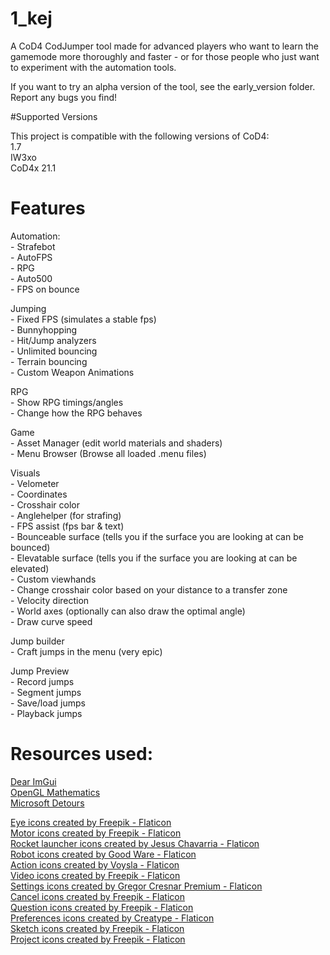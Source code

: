 # 1_kej
A CoD4 CodJumper tool made for advanced players who want to learn the gamemode more thoroughly and faster - or for those people who just want to experiment with the automation tools. 

If you want to try an alpha version of the tool, see the early_version folder.
Report any bugs you find!

#Supported Versions


This project is compatible with the following versions of CoD4:\
1.7\
IW3xo\
CoD4x 21.1


# Features


Automation:\
	- Strafebot\
	- AutoFPS\
	- RPG\
	- Auto500\
	- FPS on bounce

Jumping  \
	- Fixed FPS (simulates a stable fps)\
	- Bunnyhopping\
	- Hit/Jump analyzers\
	- Unlimited bouncing\
	- Terrain bouncing\
	- Custom Weapon Animations

RPG\
	- Show RPG timings/angles\
	- Change how the RPG behaves

Game\
	- Asset Manager (edit world materials and shaders)\
	- Menu Browser (Browse all loaded .menu files)

Visuals\
	- Velometer\
	- Coordinates\
	- Crosshair color\
	- Anglehelper (for strafing)\
	- FPS assist (fps bar & text)\
	- Bounceable surface (tells you if the surface you are looking at can be bounced)\
	- Elevatable surface (tells you if the surface you are looking at can be elevated)\
	- Custom viewhands\
	- Change crosshair color based on your distance to a transfer zone\
	- Velocity direction\
	- World axes (optionally can also draw the optimal angle)\
	- Draw curve speed

Jump builder\
	- Craft jumps in the menu (very epic)

Jump Preview \
	- Record jumps\
	- Segment jumps\
	- Save/load jumps\
	- Playback jumps



# Resources used: 

<a href="https://github.com/ocornut/imgui" title="imgui">Dear ImGui</a>\
<a href="https://github.com/g-truc/glm" title="glm">OpenGL Mathematics</a>\
<a href="https://github.com/microsoft/Detours" title="detours">Microsoft Detours</a>


<a href="https://www.flaticon.com/free-icons/eye" title="eye icons">Eye icons created by Freepik - Flaticon</a>\
<a href="https://www.flaticon.com/free-icons/motor" title="motor icons">Motor icons created by Freepik - Flaticon</a>\
<a href="https://www.flaticon.com/free-icons/rocket-launcher" title="rocket launcher icons">Rocket launcher icons created by Jesus Chavarria - Flaticon</a>\
<a href="https://www.flaticon.com/free-icons/robot" title="robot icons">Robot icons created by Good Ware - Flaticon</a>\
<a href="https://www.flaticon.com/free-icons/action" title="action icons">Action icons created by Voysla - Flaticon</a>\
<a href="https://www.flaticon.com/free-icons/video" title="video icons">Video icons created by Freepik - Flaticon</a>\
<a href="https://www.flaticon.com/free-icons/settings" title="settings icons">Settings icons created by Gregor Cresnar Premium - Flaticon</a>\
<a href="https://www.flaticon.com/free-icons/cancel" title="cancel icons">Cancel icons created by Freepik - Flaticon</a>\
<a href="https://www.flaticon.com/free-icons/question" title="question icons">Question icons created by Freepik - Flaticon</a>\
<a href="https://www.flaticon.com/free-icons/preferences" title="preferences icons">Preferences icons created by Creatype - Flaticon</a>\
<a href="https://www.flaticon.com/free-icons/sketch" title="sketch icons">Sketch icons created by Freepik - Flaticon</a>\
<a href="https://www.flaticon.com/free-icons/project" title="project icons">Project icons created by Freepik - Flaticon</a>

